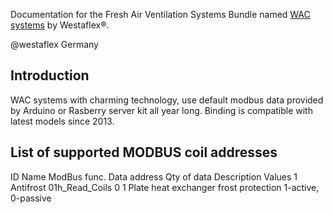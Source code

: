 
Documentation for the Fresh Air Ventilation Systems Bundle named [WAC systems](http://westaflex.com/produkte/wohnungslueftung/zentralgeraet-mit-waermetauscher) by Westaflex®.

@westaflex Germany

## Introduction

WAC systems with charming technology, use default modbus data provided by Arduino or Rasberry server kit all year long. Binding is compatible with latest models since 2013. 

## List of supported MODBUS coil addresses

ID	Name	ModBus func.	Data address	Qty of data	Description	Values
1	Antifrost	01h_Read_Coils	0	1	Plate heat exchanger frost protection	1-active, 0-passive








